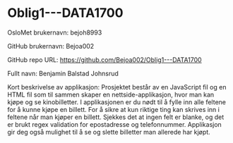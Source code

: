 # Oblig1---DATA1700

OsloMet brukernavn: bejoh8993

GitHub brukernavn: Bejoa002

GitHub repo URL: https://github.com/Bejoa002/Oblig1---DATA1700

Fullt navn: Benjamin Balstad Johnsrud

Kort beskrivelse av applikasjon:
Prosjektet består av en JavaScript fil og en HTML fil som til sammen skaper en nettside-applikasjon, hvor man kan
kjøpe og se kinobilletter. I applikasjonen er du nødt til å fylle inn alle feltene for å kunne kjøpe en billett.
For å sikre at kun riktige ting kan skrives inn i feltene når man kjøper en billett. Sjekkes det at ingen felt er
blanke, og det er brukt regex validation for epostadresse og telefonnummer. Applikasjon gir deg også mulighet til å
se og slette billetter man allerede har kjøpt.
